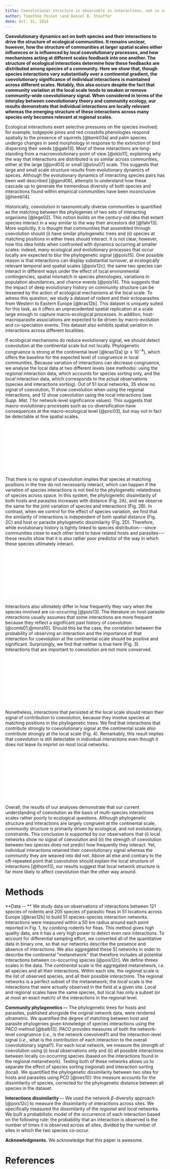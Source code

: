 ```yaml
---
title: Coevolutionar structure is observable in interactions, not in communities
author: Timothée Poisot \and Daniel B. Stouffer
date: Oct. 31, 2014
---
```


**Coevolutionary dynamics act on both species and their interactions to
drive the structure of ecological communities. It remains unclear, however,
how the structure of communities at larger spatial scales either influences
or is influenced by local coevolutionary processes, and how mechanisms acting
at different scales feedback into one another. The structure of ecological
interactions determine how these feedbacks are distributed among species of a
community. Here we show that, though species interactions vary substantially
over a continental gradient, the coevolutionary significance of individual
interactions is maintained across different scales. Notably, this also
occurs despite the fact that community variation at the local scale tends
to weaken or remove community-wide coevolutionary signal. When considered in
terms of the interplay between coevolutionary theory and community ecology,
our results demonstrate that individual interactions are locally relevant
whereas the emerging structure of these interactions across many species
only becomes relevant at regional scales.**

Ecological interactions exert selective pressures on the species involved;
for example, lodgepole pines and red crossbills phenologies respond
spatially to the presence of squirrels [@benk03a] and palm species undergo
changes in seed morphology in response to the extinction of bird dispersing
their seeds [@gale13]. Most of these interactions are long-standing from
a macroevolutionary point of view [@eklo11], explaining why the way that
interactions are distributed is so similar across communities, either at the
large [@jord03] or small [@stou07] scale. This suggests that large and small
scale structure results from evolutionary dynamics of speces. Although the
evolutionary dynamics of interacting species pairs has been well described
[@gand08], attempts to understand how these cascade up to generate the
tremendous diversity of both species and interactions found within empirical
communities have been inconclusive [@hemb14].

Historically, coevolution in taxonomically diverse communities is quantified
as the matching between the phylogenies of two sets of interacting organisms
[@lege02]. This notion builds on the century-old idea that extant species
interact in a way similar to the way their ancestors did [@fahr13]. More
explicitly, it is thought that communities that assembled through coevolution
should (i) have similar phylogenetic trees and (ii) species at matching
positions in either trees should interact. It is not clear, however, how
this idea holds when confronted with dynamics occurring at smaller scales:
indeed, many ecological and evolutionary processes that occur locally are
expected to blur the phylogenetic signal [@pois15]. One possible reason is
that interactions can display substantial turnover, at ecologically relevant
temporal and spatial scales [@pois12c]: the same two species can interact in
different ways under the effect of local environmental contingencies, spatial
mismatch in species phenologies, variations in population abundances, and
chance events [@pois14]. This suggests that the impact of deep evolutionary
history on community structure can be lessened by the action of ecological
mechanisms at the local scale. To adress this question, we study a dataset of
rodent and their ectoparasites from Western to Eastern Europe [@kras12b]. This
dataset is uniquely suited for this task, as it offers an unprecedented
spatial replication at a scale large enough to capture macro-ecological
processes. In addition, host-macroparasite associations are expected to
be driven by macro-evolution and co-speciation events. This dataset also
exhibits spatial variation in interactions across different localities.

If ecological mechanisms do reduce evolutionary signal, we should
detect coevolution at the continental scale but not locally. Phylogenetic
congruence is strong at the continental level [@kras12a] ($p \leq 10^{-4}$),
which offers the baseline for the expected level of congruence in local
communities. Because variation of interactions can decrease congruence,
we analyse the local data at two different levels (see methods): using the
*regional* interaction data, which accounts for species sorting only, and
the *local* interaction data, which corresponds to the actual observations
(species and interactions sorting). Out of 51 local networks, 35 show no signal
of coevolution, 11 show coevolution when using the regional interactions,
and 12 show coevolution using the local interactions (see *Supp.  Mat. 1*
for network-level significance values). This suggests that macro-evolutionary
processes such as co-diversification have consequences at the macro-ecological
level [@pric03], but may not in fact be detectable at fine spatial scales.

![Spatial distribution of the 51 sampled sites, with significance of the regional and local interaction networks color-coded.](../figures/figure1.pdf)

That there is no signal of coevolution implies that species at matching
positions in the tree do not necessarily interact, which can happen if
the variation of species interactions is not tied to the phylogenetic
relatedness of species across space. In this system, the phylogenetic
dissimilarity of both hosts and parasites increases with distance (Fig. 2A),
and we observe the same for the joint variation of species and interactions
(Fig. 2B). In contrast, when we control for the effect of species variation,
we find that the similarity of interactions is independent of both spatial
distance (Fig. 2C) and host or parasite phylogenetic dissimilarity
(Fig. 2D). Therefore, while evolutionary history is tightly linked to
species distribution---since communities close to each other tend to have
related hosts and parasites---these results show that it is also rather poor
predictor of the way in which these species ultimately interact.

![Relationships between spatial distance, phylogenetic dissimilarity, and the dissimilarity of interactions at the local and regional scales. (*temp.*)](../figures/figure4.pdf)

Interactions also ultimately differ in how frequently they vary when
the species involved are co-occurring [@pois13]. The literature on
host-parasite interactions usually assumes that some interactions
are more frequent because they reflect a significant past history of
coevolution [@comb01;@mora10]. Should this be the case, the correlation
between the probability of observing an interaction and the importance
of that interaction for coevolution at the continental scale should be
positive and significant. Surprisingly, we find that neither is true here
(Fig. 3). Interactions that are important to coevolution are not more
conserved.

![Lack of relationship between the probability of observing an interaction, and its contribution to coevolution in the continental network. Each interaction is weighted by the number of times the two species involved have been observed together. (*temp.*)](../figures/figure3.pdf)

Nonetheless, interactions that persisted at the local scale should retain
their signal of contribution to coevolution, because they involve species at
matching positions in the phylogenetic trees. We find that interactions that
contribute strongly to coevolutionary signal at the continental scale *also*
contribute strongly at the local scale (Fig. 4). Remarkably, this result
implies that coevolution is still detectable in individual *interactions*
even though it does not leave its imprint on most local networks.

![Relationship between continental and regional contribution to coevolution (*temp.*).](../figures/figure2.pdf)

<!--Discussion 3-->

Overall, the results of our analyses demonstrate that our current understanding
of coevolution as the basis of multi-species interactions scales rather poorly
to ecological questions.  Although phylogenetic structure and interactions are
largely congruent at the continental scale, community structure is primarily
driven by ecological, and not evolutionary, constraints. This conclusion
is supported by our observations that (i) local networks show no signal
of coevolution and (ii) the strength of coevolution between two species
does not predict how frequently they interact. Yet, individual interactions
retained their coevolutionary signal whereas the community they are weaved
into did not. Above all else and contrary to the oft-repeated point that
coevolution should explain the local structure of interactions [@thom13],
our results suggest that local network structure is far more likely to affect
coevolution than the other way around.

# Methods

**Data -- ** We study data on observations of interactions between 121 species
of rodents and 205 species of parasitic fleas in 51 locations across Europe
[@kras12b] to build 51 species-species interaction networks. Interactions
were measured within a 50 km radius around each point reported in Fig. 1, by
combing rodents for fleas. This method gives high quality data, are it has a
very high power to detect even rare interactions. To account for differential
sampling effort, we converted all of the quantitative data in binary one,
so that our networks describe the presence and absence of interactions.
We also aggregated these 51 networks in order to describe the continental
"metanetwork" that therefore includes all potential interactions between
co-occurring species [@pois12c]. We define threes scales in the data. The
*continental* scale is the aggregated metanetwork, *i.e.* all species and
all their interactions. Within each site, the *regional* scale is the list of
observed species, and all their possible interactions. The regional networks
is a perfect subset of the metanetwork; the *local* scale is the interactions
that were actually observed in the field at a given site. Local and regional
scales have the same species, but local has only a subset (or at most an
exact match) of the interactions in the regional level.

**Community phylogenetics --** The phylogenetic trees for hosts and parasites,
published alongside the original network data, were rendered ultrametric. We
quantified the degree of matching between host and parasite phylogenies given
knowledge of species interactions using the *PACO* method [@balb13]. *PACO*
provides measures of both the network-level congruence (*i.e.*, is the network
coevolved?) and the interaction-level signal (*i.e.*, what is the contribution
of each interaction to the overall coevolutionary signal?). For each local
network, we measure the strength of coevolution using (i) local observations
only and (ii) all possible interactions between locally co-occurring species
(based on the interactions found in the regional metanetwork). Testing
both of these networks allows us to separate the effect of species sorting
(regional) and interaction sorting (local). We quantified the phylogenetic
dissimilarity between two sites for hosts and parasites using PCD [@ives10]:
this measure accounts for the dissimilarity of species, corrected for the
phylogenetic distance between all species in the dataset.

**Interactions dissimilarity --** We used the network $\beta$-diversity
approach [@pois12c] to measure the dissimilarity of interactions across
sites. We specifically measured the dissimilarity of the *regional* and
*local* networks. We built a probabilistic model of the occurrence of each
interaction based on the following rule: the probability that an interaction
is observed is the number of times it is observed across all sites, divided
by the number of sites in which the two species co-occur.

**Acknowledgments.** We acknowledge that this paper is awesome.

# References




